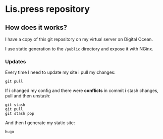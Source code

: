 # Lis.press repository

## How does it works?

I have a copy of this git repository on my virtual server on Digital Ocean. 

I use static generation to the `/public` directory and expose it with NGinx.

### Updates
Every time I need to update my site i pull my changes:
```
git pull
```

If i changed my config and there were **conflicts** in commit i stash changes, pull and then unstash:
```
git stash
git pull
git stash pop
```

And then I generate my static site:
```
hugo
```